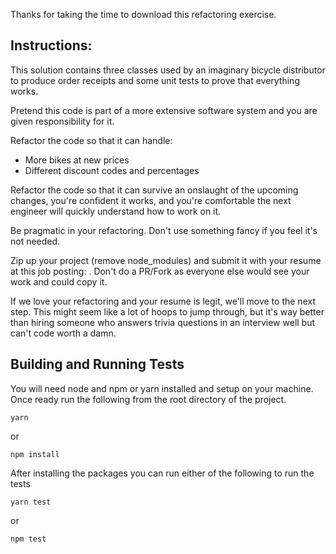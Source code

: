 Thanks for taking the time to download this refactoring exercise. 

## Instructions:

This solution contains three classes used by an imaginary bicycle distributor to produce order receipts and some unit tests to prove that everything works.

Pretend this code is part of a more extensive software system and you are given responsibility for it. 

Refactor the code so that it can handle: 
- More bikes at new prices
- Different discount codes and percentages

Refactor the code so that it can survive an onslaught of the upcoming changes, you're confident it works, and you're comfortable the next engineer will quickly understand how to work on it.

Be pragmatic in your refactoring. Don't use something fancy if you feel it's not needed.

Zip up your project (remove node_modules) and submit it with your resume at this job posting: . Don't do a PR/Fork as everyone else would see your work and could copy it.

If we love your refactoring and your resume is legit, we'll move to the next step. This might seem like a lot of hoops to jump through, but it's way better than hiring someone who answers trivia questions in an interview well but can't code worth a damn.

## Building and Running Tests

You will need node and npm or yarn installed and setup on your machine. Once ready run the following from the root directory of the project.

```
yarn
``` 

or 

```
npm install
```

After installing the packages you can run either of the following to run the tests

```
yarn test
``` 

or 

```
npm test
```
